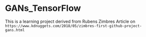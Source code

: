 # GANs_TensorFlow
This is a learning project derived from Rubens Zimbres Article on 
`https://www.kdnuggets.com/2018/05/zimbres-first-github-project-gans.html`
